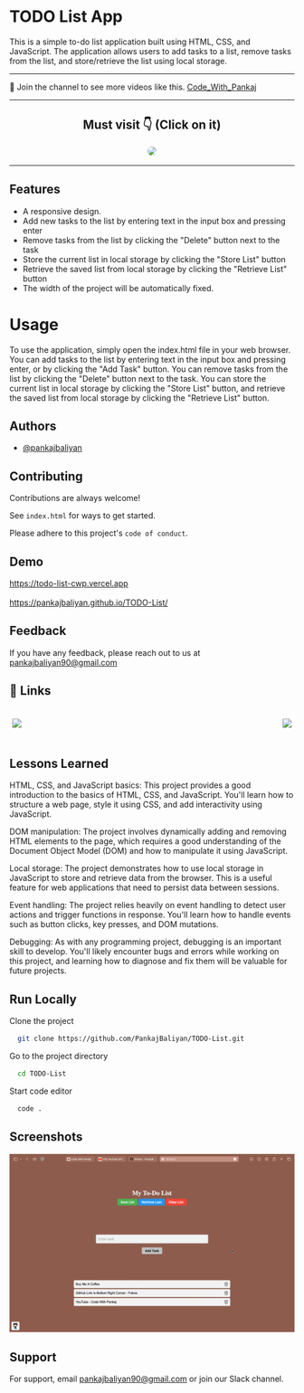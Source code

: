 # TODO List App

This is a simple to-do list application built using HTML, CSS, and JavaScript. The application allows users to add tasks to a list, remove tasks from the list, and store/retrieve the list using local storage.

<hr>

💙 Join the channel to see more videos like this. [Code_With_Pankaj](https://www.youtube.com/c/CodeWithPankaj1?sub_confirmation=1)
<hr>

<div align=center>

## Must visit 👇 (Click on it)

[<img src="https://lh3.googleusercontent.com/3zkP2SYe7yYoKKe47bsNe44yTgb4Ukh__rBbwXwgkjNRe4PykGG409ozBxzxkrubV7zHKjfxq6y9ShogWtMBMPyB3jiNps91LoNH8A=s500" width="150" style="border-radius:10px">](https://www.youtube.com/c/CodeWithPankaj1?sub_confirmation=1)

</div>

<hr>

## Features

- A responsive design.
- Add new tasks to the list by entering text in the input box and pressing enter
- Remove tasks from the list by clicking the "Delete" button next to the task
- Store the current list in local storage by clicking the "Store List" button
- Retrieve the saved list from local storage by clicking the "Retrieve List" button
- The width of the project will be automatically fixed.

# Usage
To use the application, simply open the index.html file in your web browser. You can add tasks to the list by entering text in the input box and pressing enter, or by clicking the "Add Task" button. You can remove tasks from the list by clicking the "Delete" button next to the task. You can store the current list in local storage by clicking the "Store List" button, and retrieve the saved list from local storage by clicking the "Retrieve List" button.

## Authors

- [@pankajbaliyan](https://www.github.com/pankajbaliyan)


## Contributing

Contributions are always welcome!

See `index.html` for ways to get started.

Please adhere to this project's `code of conduct`.


## Demo

https://todo-list-cwp.vercel.app
<br><br>
https://pankajbaliyan.github.io/TODO-List/

## Feedback

If you have any feedback, please reach out to us at pankajbaliyan90@gmail.com


## 🔗 Links
<div style="display:flex; justify-content: space-between">

[<img src="https://www.edigitalagency.com.au/wp-content/uploads/linkedin-logo-gif-funny-man-suitcase.gif" width="150" style="background-color:white;padding:5px;border-radius:5px">](https://www.linkedin.com/in/pankaj-kumar-90/)

[<img src="https://static.wixstatic.com/media/b83005_809e60f5dae943ddb60598d5d8343100~mv2.gif" width="150" style="background-color:white;padding:5px;border-radius:5px">](https://codewithpankaj.vercel.app)

</div>

## Lessons Learned

HTML, CSS, and JavaScript basics: This project provides a good introduction to the basics of HTML, CSS, and JavaScript. You'll learn how to structure a web page, style it using CSS, and add interactivity using JavaScript.

DOM manipulation: The project involves dynamically adding and removing HTML elements to the page, which requires a good understanding of the Document Object Model (DOM) and how to manipulate it using JavaScript.

Local storage: The project demonstrates how to use local storage in JavaScript to store and retrieve data from the browser. This is a useful feature for web applications that need to persist data between sessions.

Event handling: The project relies heavily on event handling to detect user actions and trigger functions in response. You'll learn how to handle events such as button clicks, key presses, and DOM mutations.

Debugging: As with any programming project, debugging is an important skill to develop. You'll likely encounter bugs and errors while working on this project, and learning how to diagnose and fix them will be valuable for future projects.
## Run Locally

Clone the project

```bash
  git clone https://github.com/PankajBaliyan/TODO-List.git
```

Go to the project directory

```bash
  cd TODO-List
```

Start code editor

```bash
  code .
```


## Screenshots

![App Screenshot](./preview.webp)


## Support

For support, email pankajbaliyan90@gmail.com or join our Slack channel.